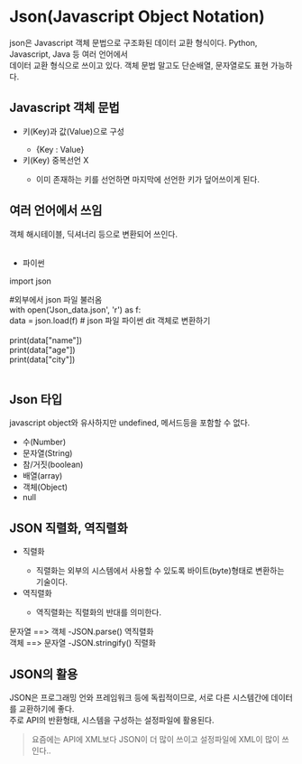 <h1>Json(Javascript Object Notation)</h1>
json은 Javascript 객체 문법으로 구조화된 데이터 교환 형식이다. Python, Javascript, Java 등 여러 언어에서<br>
데이터 교환 형식으로 쓰이고 있다. 객체 문법 말고도 단순배열, 문자열로도 표현 가능하다.

<h2>Javascript 객체 문법</h2>
<ul>
  <li>키(Key)과 값(Value)으로 구성</li>
  <ul><li>{Key : Value}</li></ul>
  <li>키(Key) 중복선언 X</li>
    <ul><li>이미 존재하는 키를 선언하면 마지막에 선언한 키가 덮어쓰이게 된다.</li></ul>
</ul>

<h2>여러 언어에서 쓰임</h2>
객체 해시테이블, 딕셔너리 등으로 변환되어 쓰인다.<br><br>

<ul>
  <li>파이썬</li>
</ul>

import json

 #외부에서 json 파일 불러옴<br>
with open('Json_data.json', 'r') as f:<br>
 data = json.load(f) # json 파일 파이썬 dit 객체로 변환하기
<br><br>
print(data["name"])<br>
print(data["age"])<br>
print(data["city"])
<br><br>

<h2>Json 타입</h2>
javascript object와 유사하지만 undefined, 메서드등을 포함할 수 없다.
<ul>
  <li>수(Number)</li>
  <li>문자열(String)</li>
  <li>참/거짓(boolean)</li>
  <li>배열(array)</li>
  <li>객체(Object)</li>
  <li>null</li>
</ul>

<h2>JSON 직렬화, 역직렬화</h2>
<ul>
  <li>직렬화</li>
    <ul><li>직렬화는 외부의 시스템에서 사용할 수 있도록 바이트(byte)형태로 변환하는 기술이다.</li></ul>
  <li>역직렬화</li>
    <ul><li>역직렬화는 직렬화의 반대를 의미한다.</li></ul>
</ul>
문자열 ==> 객체 -JSON.parse() 역직렬화<br>
객체 ==> 문자열 -JSON.stringify() 직렬화

<h2>JSON의 활용</h2>
JSON은 프로그래밍 언와 프레임워크 등에 독립적이므로, 서로 다른 시스템간에 데이터를 교환하기에 좋다.<br>
주로 API의 반환형태, 시스템을 구성하는 설정파일에 활용된다.<br>
  <blockquote>요즘에는 API에 XML보다 JSON이 더 많이 쓰이고 설정파일에 XML이 많이 쓰인다..</blockquote>
 


